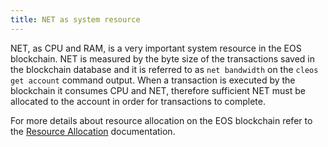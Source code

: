 ```yaml
---
title: NET as system resource
---
```


NET, as CPU and RAM, is a very important system resource in the EOS blockchain. NET is measured by the byte size of the transactions saved in the blockchain database and it is referred to as `net bandwidth` on the `cleos get account` command output. When a transaction is executed by the blockchain it consumes CPU and NET, therefore sufficient NET must be allocated to the account in order for transactions to complete.

For more details about resource allocation on the EOS blockchain refer to the [Resource Allocation](./05_system_resource_allocation.md) documentation.
